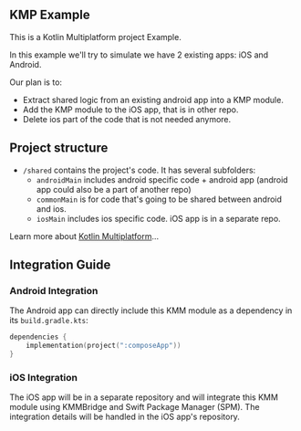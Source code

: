 ## KMP Example

This is a Kotlin Multiplatform project Example.

In this example we'll try to simulate we have 2 existing apps: iOS and Android. 

Our plan is to:
- Extract shared logic from an existing android app into a KMP module.
- Add the KMP module to the iOS app, that is in other repo.
- Delete ios part of the code that is not needed anymore.

## Project structure

* `/shared` contains the project's code. It has several subfolders:
  - `androidMain` includes android specific code + android app (android app could also be a part of another repo)
  - `commonMain` is for code that's going to be shared between android and ios.
  - `iosMain` includes ios specific code. iOS app is in a separate repo.

Learn more about [Kotlin Multiplatform](https://www.jetbrains.com/help/kotlin-multiplatform-dev/get-started.html)…

## Integration Guide

### Android Integration

The Android app can directly include this KMM module as a dependency in its `build.gradle.kts`:

```kotlin
dependencies {
    implementation(project(":composeApp"))
}
```

### iOS Integration

The iOS app will be in a separate repository and will integrate this KMM module using KMMBridge and Swift Package Manager (SPM). The integration details will be handled in the iOS app's repository.
